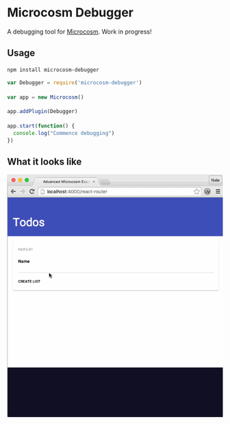 # Microcosm Debugger

A debugging tool for [Microcosm](https://github.com/vigetlabs/microcosm). Work in progress!

## Usage

```shell
npm install microcosm-debugger
```

```javascript
var Debugger = require('microcosm-debugger')

var app = new Microcosm()

app.addPlugin(Debugger)

app.start(function() {
  console.log("Commence debugging")
})
```

## What it looks like

![how-it-works](./docs/debugger.gif)
